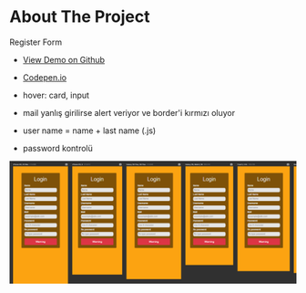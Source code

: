
# About The Project

  
Register Form

 -  [View Demo on Github](https://klcahmet.github.io/kodluyoruz-odev-Vii/)

 -  [Codepen.io](https://codepen.io/klcahmet/pen/WNGPmKZ) 
 - hover: card, input
 - mail yanlış girilirse alert veriyor ve border'i kırmızı oluyor
 - user name = name + last name (.js)
 - password kontrolü


![enter image description here](https://raw.githubusercontent.com/KlcAhmet/kodluyoruz-odev-Vii/main/screenshot/Screenshot_1.png)

